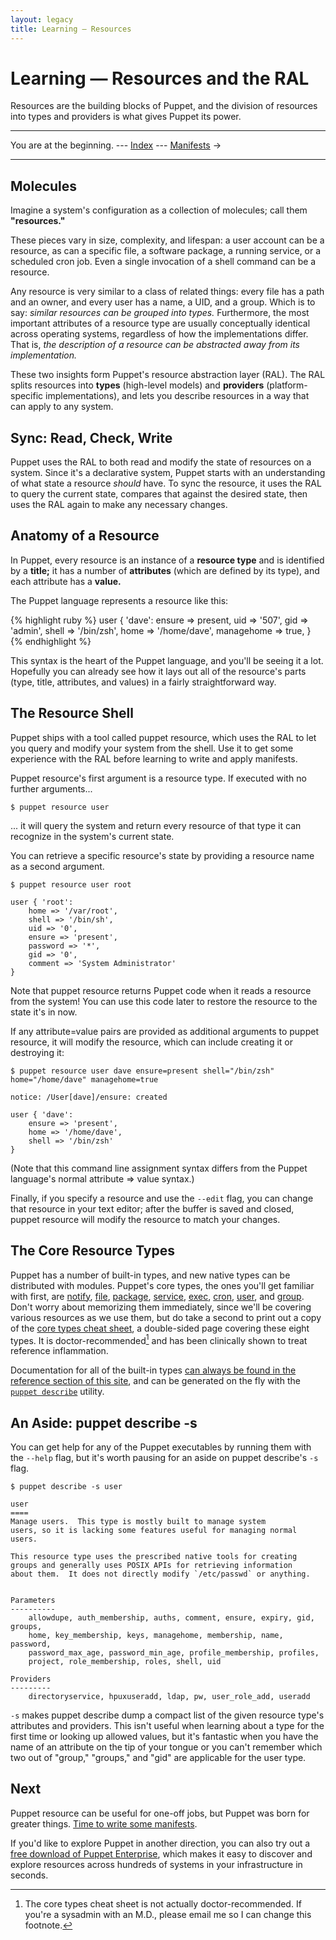 ```yaml
---
layout: legacy
title: Learning — Resources
---
```


Learning — Resources and the RAL
================================

Resources are the building blocks of Puppet, and the division of resources into types and providers is what gives Puppet its power.

* * *

You are at the beginning. --- [Index](./) --- [Manifests](./manifests.html) &rarr;

* * *

[cheat]: http://docs.puppetlabs.com/puppet_core_types_cheatsheet.pdf

Molecules
---------

Imagine a system's configuration as a collection of molecules; call them **"resources."**

These pieces vary in size, complexity, and lifespan: a user account can be a resource, as can a specific file, a software package, a running service, or a scheduled cron job. Even a single invocation of a shell command can be a resource.

Any resource is very similar to a class of related things: every file has a path and an owner, and every user has a name, a UID, and a group. Which is to say: _similar resources can be grouped into types._ Furthermore, the most important attributes of a resource type are usually conceptually identical across operating systems, regardless of how the implementations differ. That is, _the description of a resource can be abstracted away from its implementation._

These two insights form Puppet's resource abstraction layer (RAL). The RAL splits resources into **types** (high-level models) and **providers** (platform-specific implementations), and lets you describe resources in a way that can apply to any system.

Sync: Read, Check, Write
------------------------

Puppet uses the RAL to both read and modify the state of resources on a system. Since it's a declarative system, Puppet starts with an understanding of what state a resource _should_ have. To sync the resource, it uses the RAL to query the current state, compares that against the desired state, then uses the RAL again to make any necessary changes.

Anatomy of a Resource
---------------------

In Puppet, every resource is an instance of a **resource type** and is identified by a **title;** it has a number of **attributes** (which are defined by its type), and each attribute has a **value.**

The Puppet language represents a resource like this:

{% highlight ruby %}
    user { 'dave':
      ensure     => present,
      uid        => '507',
      gid        => 'admin',
      shell      => '/bin/zsh',
      home       => '/home/dave',
      managehome => true,
    }
{% endhighlight %}

This syntax is the heart of the Puppet language, and you'll be seeing it a lot. Hopefully you can already see how it lays out all of the resource's parts (type, title, attributes, and values) in a fairly straightforward way.

The Resource Shell
------------------

Puppet ships with a tool called puppet resource, which uses the RAL to let you query and modify your system from the shell. Use it to get some experience with the RAL before learning to write and apply manifests.

Puppet resource's first argument is a resource type. If executed with no further arguments...

    $ puppet resource user

... it will query the system and return every resource of that type it can recognize in the system's current state.

You can retrieve a specific resource's state by providing a resource name as a second argument.

    $ puppet resource user root

    user { 'root':
        home => '/var/root',
        shell => '/bin/sh',
        uid => '0',
        ensure => 'present',
        password => '*',
        gid => '0',
        comment => 'System Administrator'
    }

Note that puppet resource returns Puppet code when it reads a resource from the system! You can use this code later to restore the resource to the state it's in now.

If any attribute=value pairs are provided as additional arguments to puppet resource, it will modify the resource, which can include creating it or destroying it:

    $ puppet resource user dave ensure=present shell="/bin/zsh" home="/home/dave" managehome=true

    notice: /User[dave]/ensure: created

    user { 'dave':
        ensure => 'present',
        home => '/home/dave',
        shell => '/bin/zsh'
    }

(Note that this command line assignment syntax differs from the Puppet language's normal attribute => value syntax.)

Finally, if you specify a resource and use the `--edit` flag, you can change that resource in your text editor; after the buffer is saved and closed, puppet resource will modify the resource to match your changes.

The Core Resource Types
-----------------------

Puppet has a number of built-in types, and new native types can be distributed with modules. Puppet's core types, the ones you'll get familiar with first, are [notify][], [file][], [package][], [service][], [exec][], [cron][], [user][], and [group][]. Don't worry about memorizing them immediately, since we'll be covering various resources as we use them, but do take a second to print out a copy of the [core types cheat sheet][cheat], a double-sided page covering these eight types. It is doctor-recommended[^doctor] and has been clinically shown to treat reference inflammation.

<!-- TODO: Change that to a link to the PDF. -->

[notify]: ../references/stable/type.html#notify
[file]: ../references/stable/type.html#file
[package]: ../references/stable/type.html#package
[service]: ../references/stable/type.html#service
[exec]: ../references/stable/type.html#exec
[cron]: ../references/stable/type.html#cron
[user]: ../references/stable/type.html#user
[group]: ../references/stable/type.html#group

Documentation for all of the built-in types [can always be found in the reference section of this site][types], and can be generated on the fly with the [`puppet describe`](http://docs.puppetlabs.com/man/describe.html) utility.

[types]: ../references/stable/type.html

[^doctor]: The core types cheat sheet is not actually doctor-recommended. If you're a sysadmin with an M.D., please email me so I can change this footnote.

An Aside: puppet describe -s
----------------------------

You can get help for any of the Puppet executables by running them with the `--help` flag, but it's worth pausing for an aside on puppet describe's `-s` flag.

    $ puppet describe -s user

    user
    ====
    Manage users.  This type is mostly built to manage system
    users, so it is lacking some features useful for managing normal
    users.

    This resource type uses the prescribed native tools for creating
    groups and generally uses POSIX APIs for retrieving information
    about them.  It does not directly modify `/etc/passwd` or anything.


    Parameters
    ----------
        allowdupe, auth_membership, auths, comment, ensure, expiry, gid, groups,
        home, key_membership, keys, managehome, membership, name, password,
        password_max_age, password_min_age, profile_membership, profiles,
        project, role_membership, roles, shell, uid

    Providers
    ---------
        directoryservice, hpuxuseradd, ldap, pw, user_role_add, useradd

`-s` makes puppet describe dump a compact list of the given resource type's attributes and providers. This isn't useful when learning about a type for the first time or looking up allowed values, but it's fantastic when you have the name of an attribute on the tip of your tongue or you can't remember which two out of "group," "groups," and "gid" are applicable for the user type.

<!-- Todo: add more exercises, potentially elaborate on a first few resource types. -->

Next
----

Puppet resource can be useful for one-off jobs, but Puppet was born for greater things. [Time to write some manifests](./manifests.html).

If you'd like to explore Puppet in another direction, you can also try out a [free download of Puppet Enterprise][pe_download], which makes it easy to discover and explore resources across hundreds of systems in your infrastructure in seconds.

[pe_download]: http://info.puppetlabs.com/download-pe.html?utm_campaign=docs_pe&utm_medium=web&utm_source=docs_site&utm_content=learning_puppet